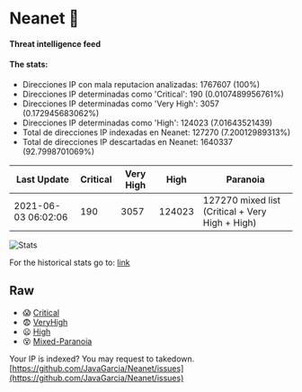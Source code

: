 # Neanet :hocho:
#### Threat intelligence feed
#### The stats:

- Direcciones IP con mala reputacion analizadas: 1767607 (100%)
- Direcciones IP determinadas como 'Critical':  190 (0.0107489956761%)
- Direcciones IP determinadas como 'Very High':  3057 (0.172945683062%)
- Direcciones IP determinadas como 'High':  124023 (7.01643521439)
- Total de direcciones IP indexadas en Neanet:  127270 (7.20012989313%)
- Total de direcciones IP descartadas en Neanet:  1640337 (92.7998701069%)

| Last Update | Critical | Very High | High | Paranoia |
| --- | --- | --- | --- | --- |
| 2021-06-03 06:02:06 | 190 | 3057 | 124023 | 127270 mixed list (Critical + Very High + High)|

![Stats](https://docs.google.com/spreadsheets/d/e/2PACX-1vSnaNMIXVabIpDJjufMlzH7poXnshF3mgd8Is1g9ytUEzVsP5my4Trn8f-xkoLLQ38xpL3HtmUexLo6/pubchart?oid=501124687&format=image)

For the historical stats go to: [link](/stats.csv)
## Raw
- :scream: [Critical](https://raw.githubusercontent.com/JavaGarcia/Neanet/master/blacklists/neanet_critical.txt)
- :fearful: [VeryHigh](https://raw.githubusercontent.com/JavaGarcia/Neanet/master/blacklists/neanet_veryHigh.txtt)
- :frowning: [High](https://raw.githubusercontent.com/JavaGarcia/Neanet/master/blacklists/neanet_high.txt)
- :dizzy_face: [Mixed-Paranoia](https://raw.githubusercontent.com/JavaGarcia/Neanet/master/blacklists/neanet_all.txt)


Your IP is indexed? You may request to takedown. [https://github.com/JavaGarcia/Neanet/issues](https://github.com/JavaGarcia/Neanet/issues)















































































































































































































































































































































































































































































































































































































































































































































































































































































































































































































































































































































































































































































































































































































































































































































































































































































































































































































































































































































































































































































































































































































































































































































































































































































































































































































































































































































































































































































































































































































































































































































































































































































































































































































































































































































































































































































































































































































































































































































































































































































































































































































































































































































































































































































































































































































































































































































































































































































































































































































































































































































































































































































































































































































































































































































































































































































































































































































































































































































































































































































































































































































































































































































































































































































































































































































































































































































































































































































































































































